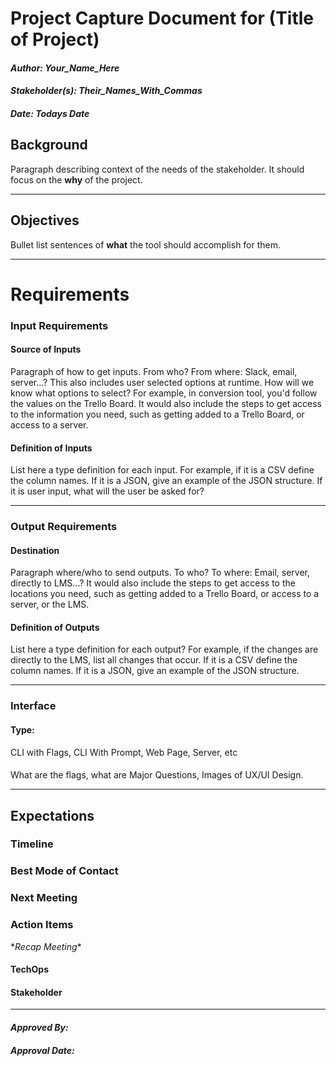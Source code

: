 # Project Capture Document for (Title of Project)
#### *Author: Your_Name_Here*
#### *Stakeholder(s): Their_Names_With_Commas*
#### *Date: Todays Date*


## Background
Paragraph describing context of the needs of the stakeholder. It should focus on the **why** of the project.

-----

## Objectives
Bullet list sentences of **what** the tool should accomplish for them.

-----

# Requirements

### Input Requirements

#### Source of Inputs

Paragraph of how to get inputs. From who? From where: Slack, email, server...? This also includes user selected options at runtime. How will we know what options to select? For example, in conversion tool, you'd follow the values on the Trello Board. It would also include the steps to get access to the information you need, such as getting added to a Trello Board, or access to a server.

#### Definition of Inputs

List here a type definition for each input. For example, if it is a CSV define the column names. If it is a JSON, give an example of the JSON structure. If it is user input, what will the user be asked for? 

---

### Output Requirements
#### Destination

Paragraph where/who to send outputs. To who? To where: Email, server, directly to LMS...? It would also include the steps to get access to the locations you need, such as getting added to a Trello Board, or access to a server, or the LMS.

#### Definition of Outputs

List here a type definition for each output? For example, if the changes are directly to the LMS, list all changes that occur. If it is a CSV define the column names. If it is a JSON, give an example of the JSON structure. 

---

### Interface

#### Type: 

CLI with Flags, CLI With Prompt, Web Page, Server, etc

#### 

What are the flags, what are Major Questions, Images of UX/UI Design.

-----

## Expectations

### Timeline

### Best Mode of Contact

### Next Meeting


### Action Items
\**Recap Meeting*\*
#### TechOps
#### Stakeholder

-----

#### *Approved By:* 
#### *Approval Date:*
